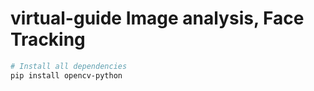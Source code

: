 # virtual-guide Image analysis, Face Tracking
``` bash
# Install all dependencies
pip install opencv-python
```
